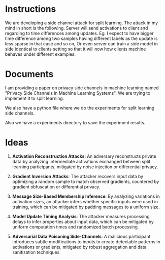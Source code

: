 # Instructions

We are developing a side channel attack for split learning. The attack in my mind in short is the following. Server will send activations to client and regarding to time differences among updates. Eg. I expect to have bigger time difference among two samples having different labels as the update is less sparse in that case and so on, Or even server can train a side model in side identical to clients setting so that it will now how clients machine behaves under different examples.


# Documents

I am providing a paper on privacy side channels in machine learning named "Privacy Side Channels in Machine Learning Systems". We are trying to implement it to split learning.

We also have a python file where we do the experiments for split learning side channels.

Also we have a experiments directory to save the experiment results.


# Ideas
1. **Activation Reconstruction Attacks**: An adversary reconstructs private data by analyzing intermediate activations exchanged between split learning participants, mitigated by noise injection or differential privacy.  

2. **Gradient Inversion Attacks**: The attacker recovers input data by optimizing a random sample to match observed gradients, countered by gradient obfuscation or differential privacy.  

3. **Message Size-Based Membership Inference**: By analyzing variations in activation sizes, an attacker infers whether specific inputs were used in training, which can be mitigated by padding messages to a uniform size.  

4. **Model Update Timing Analysis**: The attacker measures processing delays to infer properties about input data, which can be mitigated by uniform computation times and randomized batch processing.  

5. **Adversarial Data Poisoning Side-Channels**: A malicious participant introduces subtle modifications to inputs to create detectable patterns in activations or gradients, mitigated by robust aggregation and data sanitization techniques.












